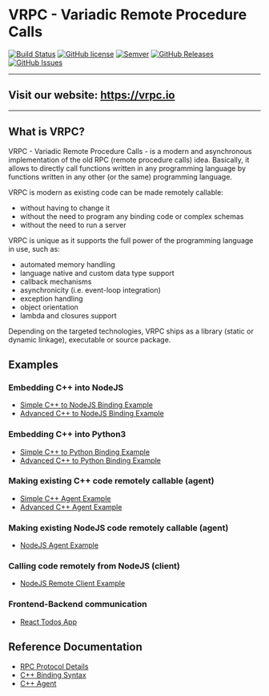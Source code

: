# VRPC - Variadic Remote Procedure Calls
[![Build Status](https://travis-ci.org/bheisen/vrpc.svg?branch=master)](https://travis-ci.org/bheisen/vrpc)
[![GitHub license](https://img.shields.io/badge/license-MIT-blue.svg)](https://raw.githubusercontent.com/bheisen/vrpc/master/LICENSE)
[![Semver](https://img.shields.io/badge/semver-2.0.0-blue)](https://semver.org/spec/v2.0.0.html)
[![GitHub Releases](https://img.shields.io/github/tag/bheisen/vrpc.svg)](https://github.com/bheisen/vrpc/tag)
[![GitHub Issues](https://img.shields.io/github/issues/bheisen/vrpc.svg)](http://github.com/bheisen/vrpc/issues)

---
## Visit our website: https://vrpc.io
---

## What is VRPC?

VRPC - Variadic Remote Procedure Calls - is a modern and asynchronous
implementation of the old RPC (remote procedure calls) idea. Basically, it
allows to directly call functions written in any programming language by
functions written in any other (or the same) programming language.

VRPC is modern as existing code can be made remotely callable:

- without having to change it
- without the need to program any binding code or complex
  schemas
- without the need to run a server

VRPC is unique as it supports the full power of the programming language in use,
such as:

- automated memory handling
- language native and custom data type support
- callback mechanisms
- asynchronicity (i.e. event-loop integration)
- exception handling
- object orientation
- lambda and closures support

Depending on the targeted technologies, VRPC ships as a library (static or
dynamic linkage), executable or source package.

## Examples

### Embedding C++ into NodeJS

- [Simple C++ to NodeJS Binding Example](docs/examples/CppNodeExample1.md)
- [Advanced C++ to NodeJS Binding Example](docs/examples/CppNodeExample2.md)

### Embedding C++ into Python3

- [Simple C++ to Python Binding Example](docs/examples/CppPythonExample1.md)
- [Advanced C++ to Python Binding Example](docs/examples/CppPythonExample2.md)

### Making existing C++ code remotely callable (agent)

- [Simple C++ Agent Example](docs/examples/CppAgentLinuxExample1.md)
- [Advanced C++ Agent Example](docs/examples/CppAgentLinuxExample2.md)

### Making existing NodeJS code remotely callable (agent)

- [NodeJS Agent Example](docs/examples/NodeAgentExample.md)

### Calling code remotely from NodeJS (client)

- [NodeJS Remote Client Example](docs/examples/NodeClientExample.md)

### Frontend-Backend communication

- [React Todos App](docs/examples/ReactTodosExample.md)

## Reference Documentation

- [RPC Protocol Details](docs/reference/remoteProtocol.md)
- [C++ Binding Syntax](docs/reference/cppBinding.md)
- [C++ Agent](docs/reference/cppAgent.md)
